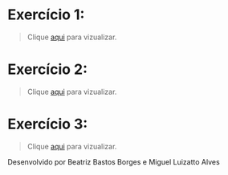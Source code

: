 # Exercício 1:
> Clique [aqui](https://www.youtube.com/watch?v=Vy6lLJJHZgw) para vizualizar.
# Exercício 2:
<a src="https://www.youtube.com/watch?v=11xl5NvP8s8"> </a>
> Clique [aqui](https://www.youtube.com/watch?v=11xl5NvP8s8) para vizualizar.

# Exercício 3:
> Clique [aqui](https://www.youtube.com/watch?v=-PdVH91GF3k) para vizualizar.

Desenvolvido por Beatriz Bastos Borges e Miguel Luizatto Alves

